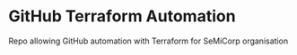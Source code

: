 # GitHub Terraform Automation

Repo allowing GitHub automation with Terraform for SeMiCorp organisation
